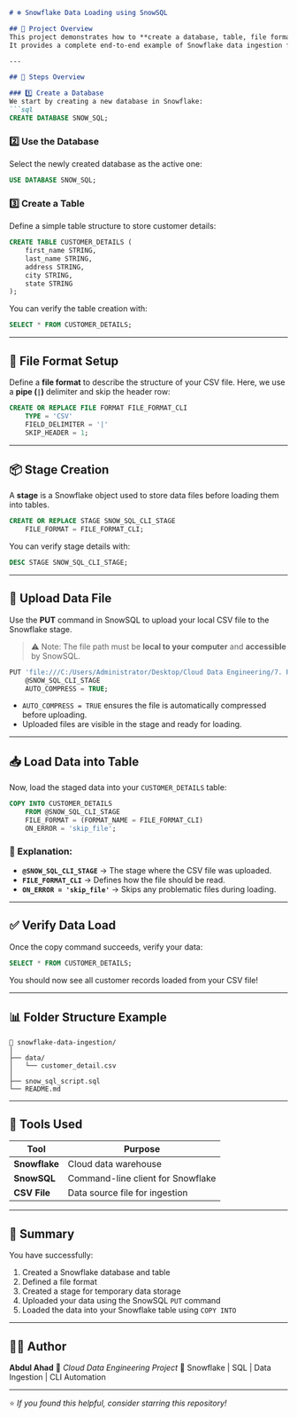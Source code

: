 ````markdown
# ❄️ Snowflake Data Loading using SnowSQL

## 📘 Project Overview
This project demonstrates how to **create a database, table, file format, and stage in Snowflake**, and then **load CSV data** into a table using the **SnowSQL CLI**.  
It provides a complete end-to-end example of Snowflake data ingestion from a local file system.

---

## 🧱 Steps Overview

### 1️⃣ Create a Database
We start by creating a new database in Snowflake:
```sql
CREATE DATABASE SNOW_SQL;
````

### 2️⃣ Use the Database

Select the newly created database as the active one:

```sql
USE DATABASE SNOW_SQL;
```

### 3️⃣ Create a Table

Define a simple table structure to store customer details:

```sql
CREATE TABLE CUSTOMER_DETAILS (
    first_name STRING,
    last_name STRING,
    address STRING,
    city STRING,
    state STRING
);
```

You can verify the table creation with:

```sql
SELECT * FROM CUSTOMER_DETAILS;
```

---

## 📁 File Format Setup

Define a **file format** to describe the structure of your CSV file.
Here, we use a **pipe (`|`)** delimiter and skip the header row:

```sql
CREATE OR REPLACE FILE FORMAT FILE_FORMAT_CLI
    TYPE = 'CSV'
    FIELD_DELIMITER = '|'
    SKIP_HEADER = 1;
```

---

## 📦 Stage Creation

A **stage** is a Snowflake object used to store data files before loading them into tables.

```sql
CREATE OR REPLACE STAGE SNOW_SQL_CLI_STAGE
    FILE_FORMAT = FILE_FORMAT_CLI;
```

You can verify stage details with:

```sql
DESC STAGE SNOW_SQL_CLI_STAGE;
```

---

## 💾 Upload Data File

Use the **PUT** command in SnowSQL to upload your local CSV file to the Snowflake stage.

> ⚠️ Note: The file path must be **local to your computer** and **accessible** by SnowSQL.

```sql
PUT 'file:///C:/Users/Administrator/Desktop/Cloud Data Engineering/7. Projects/2. Snowflake Data Loading/snowflake-data-ingestion/data/customer_detail.csv'
    @SNOW_SQL_CLI_STAGE
    AUTO_COMPRESS = TRUE;
```

* `AUTO_COMPRESS = TRUE` ensures the file is automatically compressed before uploading.
* Uploaded files are visible in the stage and ready for loading.

---

## 📥 Load Data into Table

Now, load the staged data into your `CUSTOMER_DETAILS` table:

```sql
COPY INTO CUSTOMER_DETAILS
    FROM @SNOW_SQL_CLI_STAGE
    FILE_FORMAT = (FORMAT_NAME = FILE_FORMAT_CLI)
    ON_ERROR = 'skip_file';
```

### 🧠 Explanation:

* **`@SNOW_SQL_CLI_STAGE`** → The stage where the CSV file was uploaded.
* **`FILE_FORMAT_CLI`** → Defines how the file should be read.
* **`ON_ERROR = 'skip_file'`** → Skips any problematic files during loading.

---

## ✅ Verify Data Load

Once the copy command succeeds, verify your data:

```sql
SELECT * FROM CUSTOMER_DETAILS;
```

You should now see all customer records loaded from your CSV file!

---

## 📊 Folder Structure Example

```
📁 snowflake-data-ingestion/
│
├── data/
│   └── customer_detail.csv
│
├── snow_sql_script.sql
└── README.md
```

---

## 🧰 Tools Used

| Tool          | Purpose                           |
| ------------- | --------------------------------- |
| **Snowflake** | Cloud data warehouse              |
| **SnowSQL**   | Command-line client for Snowflake |
| **CSV File**  | Data source file for ingestion    |


---

## 🚀 Summary

You have successfully:

1. Created a Snowflake database and table
2. Defined a file format
3. Created a stage for temporary data storage
4. Uploaded your data using the SnowSQL `PUT` command
5. Loaded the data into your Snowflake table using `COPY INTO`

---

## 👨‍💻 Author

**Abdul Ahad**
📅 *Cloud Data Engineering Project*
💼 Snowflake | SQL | Data Ingestion | CLI Automation

---

⭐ *If you found this helpful, consider starring this repository!*

```
